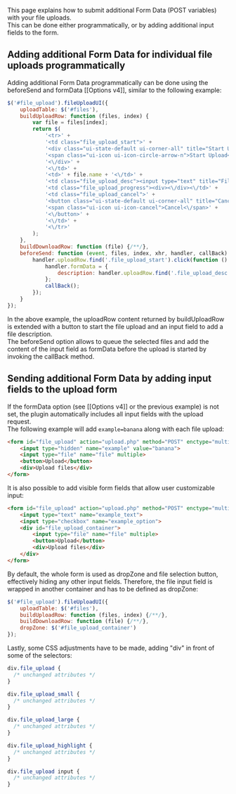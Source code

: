 This page explains how to submit additional Form Data (POST variables) with your file uploads.  
This can be done either programmatically, or by adding additional input fields to the form.

## Adding additional Form Data for individual file uploads programmatically
Adding additional Form Data programmatically can be done using the beforeSend and formData [[Options v4]], similar to the following example:
```js
$('#file_upload').fileUploadUI({
    uploadTable: $('#files'),
    buildUploadRow: function (files, index) {
        var file = files[index];
        return $(
            '<tr>' +
            '<td class="file_upload_start">' +
            '<div class="ui-state-default ui-corner-all" title="Start Upload">' +
            '<span class="ui-icon ui-icon-circle-arrow-n">Start Upload<\/span>' +
            '<\/div>' +
            '<\/td>' +
            '<td>' + file.name + '<\/td>' +
            '<td class="file_upload_desc"><input type="text" title="File description"><\/td>' +
            '<td class="file_upload_progress"><div><\/div><\/td>' +
            '<td class="file_upload_cancel">' +
            '<button class="ui-state-default ui-corner-all" title="Cancel">' +
            '<span class="ui-icon ui-icon-cancel">Cancel<\/span>' +
            '<\/button>' +
            '<\/td>' +
            '<\/tr>'
        );
    },
    buildDownloadRow: function (file) {/**/},
    beforeSend: function (event, files, index, xhr, handler, callBack) {
        handler.uploadRow.find('.file_upload_start').click(function () {
            handler.formData = {
                description: handler.uploadRow.find('.file_upload_desc input').val()
            };
            callBack();
        });
    }
});
```

In the above example, the uploadRow content returned by buildUploadRow is extended with a button to start the file upload and an input field to add a file description.  
The beforeSend option allows to queue the selected files and add the content of the input field as formData before the upload is started by invoking the callBack method.

## Sending additional Form Data by adding input fields to the upload form
If the formData option (see [[Options v4]] or the previous example) is not set, the plugin automatically includes all input fields with the upload request.  
The following example will add `example=banana` along with each file upload:
```html
<form id="file_upload" action="upload.php" method="POST" enctype="multipart/form-data">
    <input type="hidden" name="example" value="banana">
    <input type="file" name="file" multiple>
    <button>Upload</button>
    <div>Upload files</div>
</form>
```

It is also possible to add visible form fields that allow user customizable input:
```html
<form id="file_upload" action="upload.php" method="POST" enctype="multipart/form-data">
    <input type="text" name="example_text">
    <input type="checkbox" name="example_option">
    <div id="file_upload_container">
        <input type="file" name="file" multiple>
        <button>Upload</button>
        <div>Upload files</div>
    </div>
</form>
```

By default, the whole form is used as dropZone and file selection button, effectively hiding any other input fields.
Therefore, the file input field is wrapped in another container and has to be defined as dropZone:
```js
$('#file_upload').fileUploadUI({
    uploadTable: $('#files'),
    buildUploadRow: function (files, index) {/**/},
    buildDownloadRow: function (file) {/**/},
    dropZone: $('#file_upload_container')
});
```

Lastly, some CSS adjustments have to be made, adding "div" in front of some of the selectors:
```css
div.file_upload {
  /* unchanged attributes */
}

div.file_upload_small {
  /* unchanged attributes */
}

div.file_upload_large {
  /* unchanged attributes */
}

div.file_upload_highlight {
  /* unchanged attributes */
}

div.file_upload input {
  /* unchanged attributes */
}
```